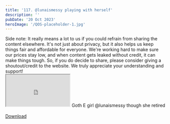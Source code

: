```yaml
---
title: '117. @lunaismessy playing with herself'
description: ''
pubDate: '20 Oct 2023'
heroImage: '/QOS-placeholder-1.jpg'
---
```

<div class="video_paragraph_header"> Side note: It really means a lot to us if you could refrain from sharing the content elsewhere. It's not just about privacy, but it also helps us keep things fair and affordable for everyone. We're working hard to make sure our prices stay low, and when content gets leaked without credit, it can make things tough. So, if you do decide to share, please consider giving a shoutout/credit to the website. We truly appreciate your understanding and support!</div>

<iframe src="https://drive.google.com/file/d/1Dg07q2ErOd2dhtJeel4cU-hsKlneqdsP/preview" width="200" height="100" allow="autoplay" allowfullscreen="allowfullscreen"></iframe>
Goth E girl @lunaismessy though she retired
<br>
<br>
<a class="read_more" href="https://drive.google.com/file/d/15PHJUHMv9pxasv9_dM6CnjgGU--8V8Da/view?usp=sharing">Download</a>